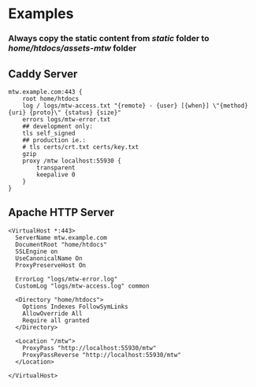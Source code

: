 # Examples #

### Always copy the static content from *static* folder to *home/htdocs/assets-mtw* folder

## Caddy Server ##

```
mtw.example.com:443 {
    root home/htdocs
    log / logs/mtw-access.txt "{remote} - {user} [{when}] \"{method} {uri} {proto}\" {status} {size}"
    errors logs/mtw-error.txt
    ## development only:
    tls self_signed
    ## production ie.:
    # tls certs/crt.txt certs/key.txt
    gzip
    proxy /mtw localhost:55930 {
        transparent
        keepalive 0
    }
}

```

## Apache HTTP Server ##

```
<VirtualHost *:443>
  ServerName mtw.example.com
  DocumentRoot "home/htdocs"
  SSLEngine on
  UseCanonicalName On
  ProxyPreserveHost On

  ErrorLog "logs/mtw-error.log"
  CustomLog "logs/mtw-access.log" common

  <Directory "home/htdocs">
    Options Indexes FollowSymLinks
    AllowOverride All
    Require all granted
  </Directory>

  <Location "/mtw">
    ProxyPass "http://localhost:55930/mtw"
    ProxyPassReverse "http://localhost:55930/mtw"
  </Location>

</VirtualHost>

```
